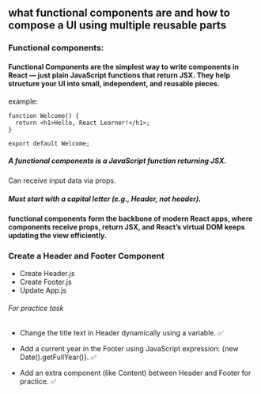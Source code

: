 ## what functional components are and how to compose a UI using multiple reusable parts
### Functional components:
#### Functional Components are the simplest way to write components in React — just plain JavaScript functions that return JSX. They help structure your UI into small, independent, and reusable pieces.

example:
```
function Welcome() {
  return <h1>Hello, React Learner!</h1>;
}

export default Welcome;
```

##### A functional components is a JavaScript function returning JSX.
Can receive input data via props.

##### Must start with a capital letter (e.g., Header, not header).

#### functional components form the backbone of modern React apps, where components receive props, return JSX, and React’s virtual DOM keeps updating the view efficiently.

### Create a Header and Footer Component
- Create Header.js
- Create Footer.js
- Update App.js


###### For practice task
- Change the title text in Header dynamically using a variable. ✅

- Add a current year in the Footer using JavaScript expression: {new Date().getFullYear()}. ✅

- Add an extra component (like Content) between Header and Footer for practice. ✅